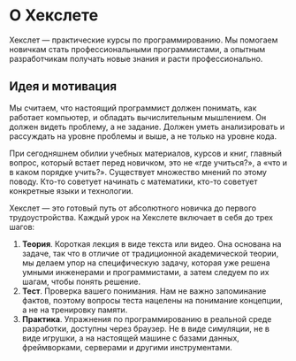 # О Хекслете

Хекслет — практические курсы по программированию. Мы помогаем новичкам стать профессиональными программистами, а опытным разработчикам получать новые знания и расти профессионально.

## Идея и мотивация

Мы считаем, что настоящий программист должен понимать, как работает компьютер, и обладать вычислительным мышлением. Он должен видеть проблему, а не задание. Должен уметь анализировать и рассуждать на уровне проблемы и выше, а не только на уровне кода.

При сегодняшнем обилии учебных материалов, курсов и книг, главный вопрос, который встает перед новичком, это не «где учиться?», а «что и в каком порядке учить?». Существует множество мнений по этому поводу. Кто-то советует начинать с математики, кто-то советует конкретные языки и технологии.

Хекслет — это готовый путь от абсолютного новичка до первого трудоустройства. Каждый урок на Хекслете включает в себя до трех шагов:

1. **Теория**. Короткая лекция в виде текста или видео. Она основана на задаче, так что в отличие от традиционной академической теории, мы делаем упор на специфическую задачу, которая уже решена умными инженерами и программистами, а затем следуем по их шагам, чтобы понять решение.
2. **Тест**. Проверка вашего понимания. Нам не важно запоминание фактов, поэтому вопросы теста нацелены на понимание концепции, а не на тренировку памяти.
3. **Практика**. Упражнения по программированию в реальной среде разработки, доступны через браузер. Не в виде симуляции, не в виде игрушки, а на настоящей машине с базами данных, фреймворками, серверами и другими инструментами.